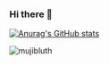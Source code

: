 ### Hi there 👋
[![Anurag's GitHub stats](https://github-readme-stats.vercel.app/api?username=mujibluth)](https://github.com/anuraghazra/github-readme-stats)
<p align="left"> <img src="https://komarev.com/ghpvc/?username=mujibluth" alt="mujibluth" /> </p>

<!--
**mujibluth/mujibluth** is a ✨ _special_ ✨ repository because its `README.md` (this file) appears on your GitHub profile.

Here are some ideas to get you started:

- 🔭 I’m currently working on ...
- 🌱 I’m currently learning ...
- 👯 I’m looking to collaborate on ...
- 🤔 I’m looking for help with ...
- 💬 Ask me about ...
- 📫 How to reach me: ...
- 😄 Pronouns: ...
- ⚡ Fun fact: ...
-->
